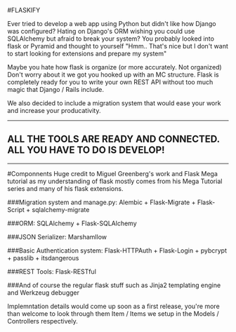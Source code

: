 #FLASKIFY

Ever tried to develop a web app using Python but didn't like how Django was configured? Hating on Django's ORM wishing you could use SQLAlchemy but afraid to break your system? You probably looked into flask or Pyramid and thought to yourself "Hmm.. That's nice but I don't want to start looking for extensions and prepare my system"



Maybe you hate how flask is organize (or more accurately. Not organized) Don't worry about it we got you hooked up with an MC structure. Flask is completely ready for you to write your own REST API without too much magic that Django / Rails include.

We also decided to include a migration system that would ease your work and increase your producativity. 
_____________
## ALL THE TOOLS ARE READY AND CONNECTED. ALL YOU HAVE TO DO IS DEVELOP!

_____________
#Componnents
Huge credit to Miguel Greenberg's work and Flask Mega tutorial as my understanding of flask mostly comes from his Mega Tutorial series and many of his flask extensions.

###Migration system and manage.py:
Alembic + Flask-Migrate + Flask-Script + sqlalchemy-migrate

###ORM: 
SQLAlchemy + Flask-SQLAlchemy

###JSON Serializer:
Marshamllow

###Basic Authentication system:
Flask-HTTPAuth + Flask-Login + pybcrypt + passlib + itsdangerous

###REST Tools:
Flask-RESTful 

###And of course the regular flask stuff such as Jinja2 templating engine and Werkzeug debugger


Implemntation details would come up soon as a first release, you're more than welcome to look through them Item / Items we setup in the Models / Controllers respectively.

